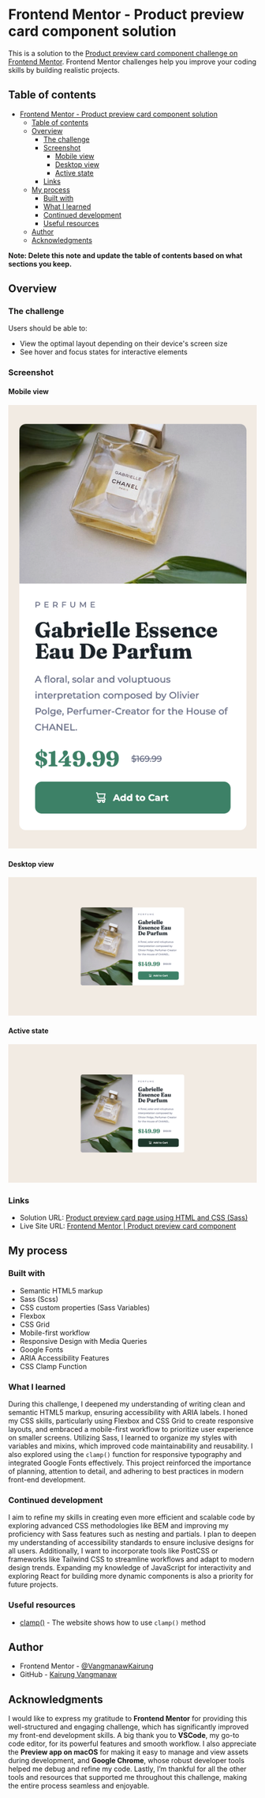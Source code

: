 # Frontend Mentor - Product preview card component solution

This is a solution to the [Product preview card component challenge on Frontend Mentor](https://www.frontendmentor.io/challenges/product-preview-card-component-GO7UmttRfa). Frontend Mentor challenges help you improve your coding skills by building realistic projects. 

## Table of contents

- [Frontend Mentor - Product preview card component solution](#frontend-mentor---product-preview-card-component-solution)
  - [Table of contents](#table-of-contents)
  - [Overview](#overview)
    - [The challenge](#the-challenge)
    - [Screenshot](#screenshot)
      - [Mobile view](#mobile-view)
      - [Desktop view](#desktop-view)
      - [Active state](#active-state)
    - [Links](#links)
  - [My process](#my-process)
    - [Built with](#built-with)
    - [What I learned](#what-i-learned)
    - [Continued development](#continued-development)
    - [Useful resources](#useful-resources)
  - [Author](#author)
  - [Acknowledgments](#acknowledgments)

**Note: Delete this note and update the table of contents based on what sections you keep.**

## Overview

### The challenge

Users should be able to:

- View the optimal layout depending on their device's screen size
- See hover and focus states for interactive elements

### Screenshot

#### Mobile view

![](./sources/screenshots/Mobile%20view.png)

#### Desktop view

![](./sources/screenshots/Desktop%20view.png)

#### Active state

![](./sources/screenshots/Active%20state.png)

### Links

- Solution URL: [Product preview card page using HTML and CSS (Sass)](https://www.frontendmentor.io/solutions/product-preview-card-page-using-html-and-css-sass-XkoBzKepwG)
- Live Site URL: [Frontend Mentor | Product preview card component](https://vangmanawkairung.github.io/Frontend-Mentor_product-preview-card/)

## My process

### Built with

- Semantic HTML5 markup
- Sass (Scss)
- CSS custom properties (Sass Variables)
- Flexbox
- CSS Grid
- Mobile-first workflow
- Responsive Design with Media Queries
- Google Fonts
- ARIA Accessibility Features
- CSS Clamp Function

### What I learned

During this challenge, I deepened my understanding of writing clean and semantic HTML5 markup, ensuring accessibility with ARIA labels. I honed my CSS skills, particularly using Flexbox and CSS Grid to create responsive layouts, and embraced a mobile-first workflow to prioritize user experience on smaller screens. Utilizing Sass, I learned to organize my styles with variables and mixins, which improved code maintainability and reusability. I also explored using the `clamp()` function for responsive typography and integrated Google Fonts effectively. This project reinforced the importance of planning, attention to detail, and adhering to best practices in modern front-end development.

### Continued development

I aim to refine my skills in creating even more efficient and scalable code by exploring advanced CSS methodologies like BEM and improving my proficiency with Sass features such as nesting and partials. I plan to deepen my understanding of accessibility standards to ensure inclusive designs for all users. Additionally, I want to incorporate tools like PostCSS or frameworks like Tailwind CSS to streamline workflows and adapt to modern design trends. Expanding my knowledge of JavaScript for interactivity and exploring React for building more dynamic components is also a priority for future projects.

### Useful resources

- [clamp()](https://developer.mozilla.org/en-US/docs/Web/CSS/clamp) - The website shows how to use `clamp()` method

## Author

- Frontend Mentor - [@VangmanawKairung](https://www.frontendmentor.io/profile/VangmanawKairung)
- GitHub - [Kairung Vangmanaw](https://github.com/VangmanawKairung)

## Acknowledgments

I would like to express my gratitude to **Frontend Mentor** for providing this well-structured and engaging challenge, which has significantly improved my front-end development skills. A big thank you to **VSCode**, my go-to code editor, for its powerful features and smooth workflow. I also appreciate the **Preview app on macOS** for making it easy to manage and view assets during development, and **Google Chrome**, whose robust developer tools helped me debug and refine my code. Lastly, I’m thankful for all the other tools and resources that supported me throughout this challenge, making the entire process seamless and enjoyable.
